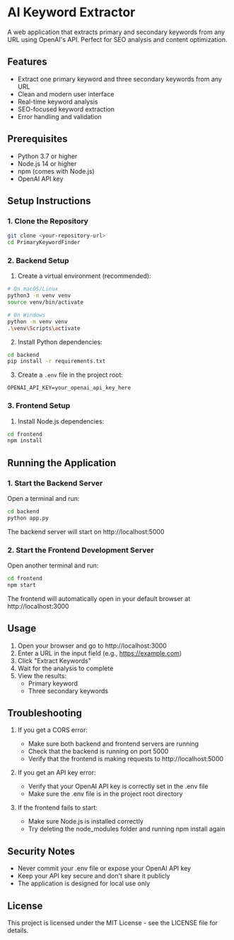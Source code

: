 # AI Keyword Extractor

A web application that extracts primary and secondary keywords from any URL using OpenAI's API. Perfect for SEO analysis and content optimization.

## Features

- Extract one primary keyword and three secondary keywords from any URL
- Clean and modern user interface
- Real-time keyword analysis
- SEO-focused keyword extraction
- Error handling and validation

## Prerequisites

- Python 3.7 or higher
- Node.js 14 or higher
- npm (comes with Node.js)
- OpenAI API key

## Setup Instructions

### 1. Clone the Repository

```bash
git clone <your-repository-url>
cd PrimaryKeywordFinder
```

### 2. Backend Setup

1. Create a virtual environment (recommended):
```bash
# On macOS/Linux
python3 -m venv venv
source venv/bin/activate

# On Windows
python -m venv venv
.\venv\Scripts\activate
```

2. Install Python dependencies:
```bash
cd backend
pip install -r requirements.txt
```

3. Create a `.env` file in the project root:
```
OPENAI_API_KEY=your_openai_api_key_here
```

### 3. Frontend Setup

1. Install Node.js dependencies:
```bash
cd frontend
npm install
```

## Running the Application

### 1. Start the Backend Server

Open a terminal and run:
```bash
cd backend
python app.py
```
The backend server will start on http://localhost:5000

### 2. Start the Frontend Development Server

Open another terminal and run:
```bash
cd frontend
npm start
```
The frontend will automatically open in your default browser at http://localhost:3000

## Usage

1. Open your browser and go to http://localhost:3000
2. Enter a URL in the input field (e.g., https://example.com)
3. Click "Extract Keywords"
4. Wait for the analysis to complete
5. View the results:
   - Primary keyword
   - Three secondary keywords

## Troubleshooting

1. If you get a CORS error:
   - Make sure both backend and frontend servers are running
   - Check that the backend is running on port 5000
   - Verify that the frontend is making requests to http://localhost:5000

2. If you get an API key error:
   - Verify that your OpenAI API key is correctly set in the .env file
   - Make sure the .env file is in the project root directory

3. If the frontend fails to start:
   - Make sure Node.js is installed correctly
   - Try deleting the node_modules folder and running npm install again

## Security Notes

- Never commit your .env file or expose your OpenAI API key
- Keep your API key secure and don't share it publicly
- The application is designed for local use only

## License

This project is licensed under the MIT License - see the LICENSE file for details. 